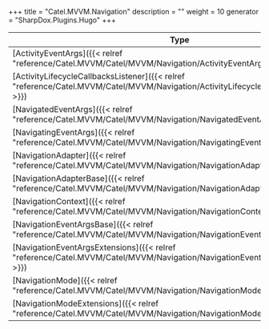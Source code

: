 

+++
title = "Catel.MVVM.Navigation" 
description = ""
weight = 10
generator = "SharpDox.Plugins.Hugo"
+++

Type|Description
---|---
[ActivityEventArgs]({{< relref "reference/Catel.MVVM/Catel/MVVM/Navigation/ActivityEventArgs.md" >}})| 
[ActivityLifecycleCallbacksListener]({{< relref "reference/Catel.MVVM/Catel/MVVM/Navigation/ActivityLifecycleCallbacksListener.md" >}})| 
[NavigatedEventArgs]({{< relref "reference/Catel.MVVM/Catel/MVVM/Navigation/NavigatedEventArgs.md" >}})| 
[NavigatingEventArgs]({{< relref "reference/Catel.MVVM/Catel/MVVM/Navigation/NavigatingEventArgs.md" >}})| 
[NavigationAdapter]({{< relref "reference/Catel.MVVM/Catel/MVVM/Navigation/NavigationAdapter.md" >}})| 
[NavigationAdapterBase]({{< relref "reference/Catel.MVVM/Catel/MVVM/Navigation/NavigationAdapterBase.md" >}})| 
[NavigationContext]({{< relref "reference/Catel.MVVM/Catel/MVVM/Navigation/NavigationContext.md" >}})| 
[NavigationEventArgsBase]({{< relref "reference/Catel.MVVM/Catel/MVVM/Navigation/NavigationEventArgsBase.md" >}})| 
[NavigationEventArgsExtensions]({{< relref "reference/Catel.MVVM/Catel/MVVM/Navigation/NavigationEventArgsExtensions.md" >}})| 
[NavigationMode]({{< relref "reference/Catel.MVVM/Catel/MVVM/Navigation/NavigationMode.md" >}})| 
[NavigationModeExtensions]({{< relref "reference/Catel.MVVM/Catel/MVVM/Navigation/NavigationModeExtensions.md" >}})| 

